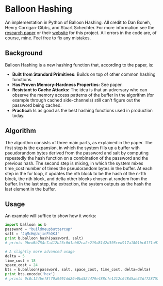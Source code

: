 # Balloon Hashing

An implementation in Python of Balloon Hashing. All credit to Dan Boneh, Henry Corrigan-Gibbs, and Stuart Schechter. For more information see
the [research paper](https://eprint.iacr.org/2016/027.pdf) or their [website](https://crypto.stanford.edu/balloon/) for this project. All errors in the code are, of course, mine. Feel free to fix any mistakes.

## Background

Balloon Hashing is a new hashing function that, according to the paper, is:
  * **Built from Standard Primitives:** Builds on top of other common hashing functions.
  * **Has Proven Memory-Hardness Properties:** See paper.
  * **Resistant to Cache Attacks:** The idea is that an adversary who can observe the memory access patterns of the buffer in the algorithm (for example through cached side-channels) still can't figure out the password being cached.
  * **Practical:** Is as good as the best hashing functions used in production today.

## Algorithm
The algorithm consists of three main parts, as explained in the paper. The first step is the expansion, in which the system fills 
up a buffer with pseudorandom bytes derived from the password and salt by computing repeatedly the hash function on a combination 
of the password and the previous hash. The second step is mixing, in which the system mixes time_cost number of times the pseudorandom
bytes in the buffer. At each step in the for loop, it updates the nth block to be the hash of the n-1th block, the nth block, 
and delta other blocks chosen at random from the buffer. In the last step, the extraction, the system outputs as the hash the last 
element in the buffer.


## Usage

An example will suffice to show how it works:

```python
import balloon as b
password = "buildmeupbuttercup"
salt = 'JqMcHqUcjinFhQKJ'
print b.balloon_hash(password, salt)
# prints 9bed6b754c7a412b23c0d1ab02ca2c219d8142d505ced917a1801bc6171a9795

# A slightly more advanced usage
delta = 5
time_cost = 18
space_cost = 24
bts = b.balloon(password, salt, space_cost, time_cost, delta=delta)
print bts.encode('hex')
# prints 0c0c124bef8f70a9051dd29e0bd524479e488cfe1212c648d5ae33df728753ca

```